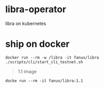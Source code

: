 # libra-operator
libra on kubernetes

# ship on docker
```
docker run --rm -w /libra -it fanux/libra  ./scripts/cli/start_cli_testnet.sh 
```

> 1.1 image

```
docke run --rm -it fanux/libra:1.1
```
